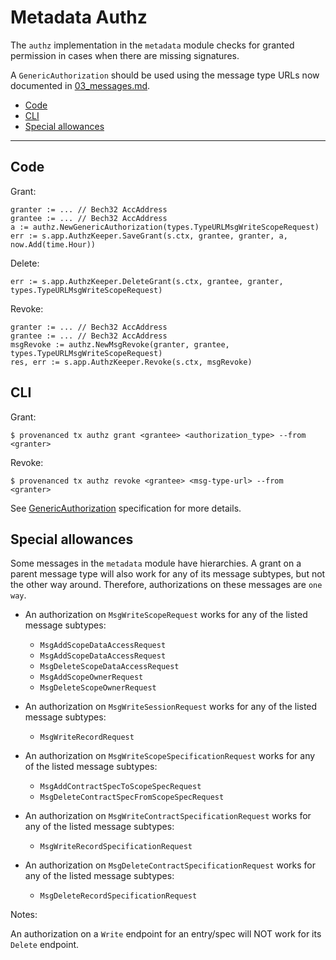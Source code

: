 # Metadata Authz

The `authz` implementation in the `metadata` module checks for granted permission in cases when there are missing signatures.

A `GenericAuthorization` should be used using the message type URLs now documented in [03_messages.md](03_messages.md).

<!-- TOC -->
  - [Code](#code)
  - [CLI](#cli)
  - [Special allowances](#special-allowances)

---

## Code

Grant:
```golang
granter := ... // Bech32 AccAddress
grantee := ... // Bech32 AccAddress
a := authz.NewGenericAuthorization(types.TypeURLMsgWriteScopeRequest)
err := s.app.AuthzKeeper.SaveGrant(s.ctx, grantee, granter, a, now.Add(time.Hour))
```

Delete:
```golang
err := s.app.AuthzKeeper.DeleteGrant(s.ctx, grantee, granter, types.TypeURLMsgWriteScopeRequest)
```
Revoke:
```golang
granter := ... // Bech32 AccAddress
grantee := ... // Bech32 AccAddress
msgRevoke := authz.NewMsgRevoke(granter, grantee, types.TypeURLMsgWriteScopeRequest)
res, err := s.app.AuthzKeeper.Revoke(s.ctx, msgRevoke)
```

## CLI

Grant:
```console
$ provenanced tx authz grant <grantee> <authorization_type> --from <granter>
```

Revoke:
```console
$ provenanced tx authz revoke <grantee> <msg-type-url> --from <granter>
```


See [GenericAuthorization](https://docs.cosmos.network/v0.47/build/modules/authz#genericauthorization) specification for more details.

## Special allowances

Some messages in the `metadata` module have hierarchies. A grant on a parent message type will also work for any of
its message subtypes, but not the other way around. Therefore, authorizations on these messages are `one way`.

- An authorization on `MsgWriteScopeRequest` works for any of the listed message subtypes:
  - `MsgAddScopeDataAccessRequest`
  - `MsgAddScopeDataAccessRequest`
  - `MsgDeleteScopeDataAccessRequest`
  - `MsgAddScopeOwnerRequest`
  - `MsgDeleteScopeOwnerRequest`

- An authorization on `MsgWriteSessionRequest` works for any of the listed message subtypes:
    - `MsgWriteRecordRequest`

- An authorization on `MsgWriteScopeSpecificationRequest` works for any of the listed message subtypes:
    - `MsgAddContractSpecToScopeSpecRequest`
    - `MsgDeleteContractSpecFromScopeSpecRequest`

- An authorization on `MsgWriteContractSpecificationRequest` works for any of the listed message subtypes:
    - `MsgWriteRecordSpecificationRequest`

- An authorization on `MsgDeleteContractSpecificationRequest` works for any of the listed message subtypes:
    - `MsgDeleteRecordSpecificationRequest`


Notes:

An authorization on a `Write` endpoint for an entry/spec will NOT work for its `Delete` endpoint.
